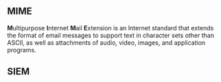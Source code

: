 ## MIME
**M**ultipurpose **I**nternet **M**ail **E**xtension is an Internet standard that extends the format of email messages to support text in character sets other than ASCII, as well as attachments of audio, video, images, and application programs.
## SIEM
